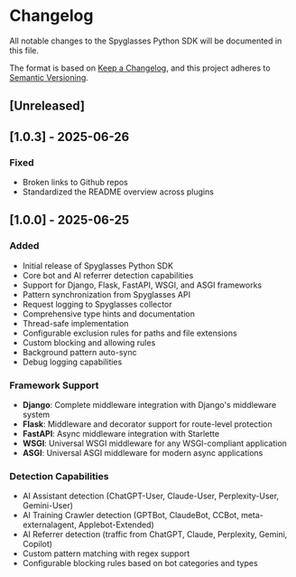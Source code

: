 # Changelog

All notable changes to the Spyglasses Python SDK will be documented in this file.

The format is based on [Keep a Changelog](https://keepachangelog.com/en/1.0.0/),
and this project adheres to [Semantic Versioning](https://semver.org/spec/v2.0.0.html).

## [Unreleased]

## [1.0.3] - 2025-06-26

### Fixed
- Broken links to Github repos
- Standardized the README overview across plugins

## [1.0.0] - 2025-06-25

### Added
- Initial release of Spyglasses Python SDK
- Core bot and AI referrer detection capabilities
- Support for Django, Flask, FastAPI, WSGI, and ASGI frameworks
- Pattern synchronization from Spyglasses API
- Request logging to Spyglasses collector
- Comprehensive type hints and documentation
- Thread-safe implementation
- Configurable exclusion rules for paths and file extensions
- Custom blocking and allowing rules
- Background pattern auto-sync
- Debug logging capabilities

### Framework Support
- **Django**: Complete middleware integration with Django's middleware system
- **Flask**: Middleware and decorator support for route-level protection
- **FastAPI**: Async middleware integration with Starlette
- **WSGI**: Universal WSGI middleware for any WSGI-compliant application
- **ASGI**: Universal ASGI middleware for modern async applications

### Detection Capabilities
- AI Assistant detection (ChatGPT-User, Claude-User, Perplexity-User, Gemini-User)
- AI Training Crawler detection (GPTBot, ClaudeBot, CCBot, meta-externalagent, Applebot-Extended)
- AI Referrer detection (traffic from ChatGPT, Claude, Perplexity, Gemini, Copilot)
- Custom pattern matching with regex support
- Configurable blocking rules based on bot categories and types
